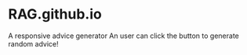 # RAG.github.io
A responsive advice generator
An user can click the button to generate random advice!
